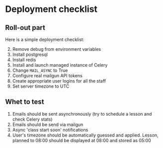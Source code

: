 # Deployment checklist

## Roll-out part

Here is a simple deployment checklist:

2. Remove debug from environment variables
5. Install postgresql
2. Install redis
1. Install and launch managed instance of Celery
2. Change `MAIL_ASYNC` to True
3. Configure real mailgun API tokens
2. Create appropriate user logins for all the staff
5. Set server timezone to UTC


## Whet to test

1. Emails should be sent asynchronously (try to schedule a lesson and check Celery stats)
1. Emails should be send via mailgun
3. Async 'class start soon' notifications
2. User's timezone should be automatically guessed and applied. Lesson, planned to 08:00 should be displayed at 08:00 and stored as 05:00

